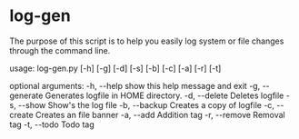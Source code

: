 # log-gen
The purpose of this script is to help you easily log system or file changes through the command line. 

usage: log-gen.py [-h] [-g] [-d] [-s] [-b] [-c] [-a] [-r] [-t]

optional arguments:
  -h, --help      show this help message and exit
  -g, --generate  Generates logfile in HOME directory.
  -d, --delete    Deletes logfile
  -s, --show      Show's the log file
  -b, --backup    Creates a copy of logfile
  -c, --create    Creates an file banner
  -a, --add       Addition tag
  -r, --remove    Removal tag
  -t, --todo      Todo tag

 
